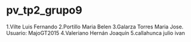 # pv_tp2_grupo9

1.Vilte Luis Fernando
2.Portillo Maria Belen
3.Galarza Torres Maria Jose. Usuario: MajoGT2015
4.Valeriano Hernán Joaquín 
5.callahunca julio ivan 